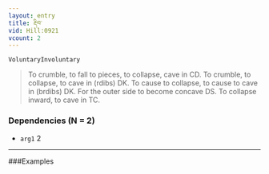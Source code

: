 ```yaml
---
layout: entry
title: རྡིབ་
vid: Hill:0921
vcount: 2
---
```

`VoluntaryInvoluntary` 
> To crumble, to fall to pieces, to collapse, cave in CD\.
 To crumble, to collapse, to cave in (rdibs) DK\.
 To cause to collapse, to cause to cave in (brdibs) DK\.
 For the outer side to become concave DS\.
 To collapse inward, to cave in TC\.

### Dependencies (N = 2)
* `arg1` 2

---

###Examples




